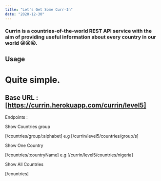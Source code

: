 ```yaml
---
title: "Let's Get Some Curr-In"
date: "2020-12-30"
---
```


### Currin is a countries-of-the-world REST API service with the aim of providing useful information about every country in our world 😜😜😜.

## Usage
# Quite simple.

## Base URL : [https://currin.herokuapp.com/currin/level5]

Endpoints :

Show Countries group

[/countries/group/:alphabet]
e.g [/currin/level5/countries/group/s]

Show One Country

[/countries/:countryName]
e.g [/currin/level5/countries/nigeria]

Show All Countries

[/countries]
